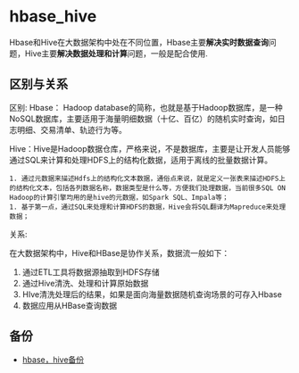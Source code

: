# hbase_hive

Hbase和Hive在大数据架构中处在不同位置，Hbase主要**解决实时数据查询**问题，Hive主要**解决数据处理和计算**问题，一般是配合使用.

## 区别与关系
区别:
Hbase： Hadoop database的简称，也就是基于Hadoop数据库，是一种NoSQL数据库，主要适用于海量明细数据（十亿、百亿）的随机实时查询，如日志明细、交易清单、轨迹行为等。

Hive：Hive是Hadoop数据仓库，严格来说，不是数据库，主要是让开发人员能够通过SQL来计算和处理HDFS上的结构化数据，适用于离线的批量数据计算。

	1. 通过元数据来描述Hdfs上的结构化文本数据，通俗点来说，就是定义一张表来描述HDFS上的结构化文本，包括各列数据名称，数据类型是什么等，方便我们处理数据，当前很多SQL ON Hadoop的计算引擎均用的是hive的元数据，如Spark SQL、Impala等；
	1. 基于第一点，通过SQL来处理和计算HDFS的数据，Hive会将SQL翻译为Mapreduce来处理数据；

关系:

在大数据架构中，Hive和HBase是协作关系，数据流一般如下：
1. 通过ETL工具将数据源抽取到HDFS存储
1. 通过Hive清洗、处理和计算原始数据
1. HIve清洗处理后的结果，如果是面向海量数据随机查询场景的可存入Hbase
1. 数据应用从HBase查询数据

## 备份
- [hbase，hive备份](https://blog.csdn.net/J16730zzl/article/details/113620490)